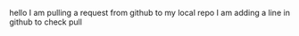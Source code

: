 hello I am pulling a request from github to my local repo
I am adding a line in github to check pull
